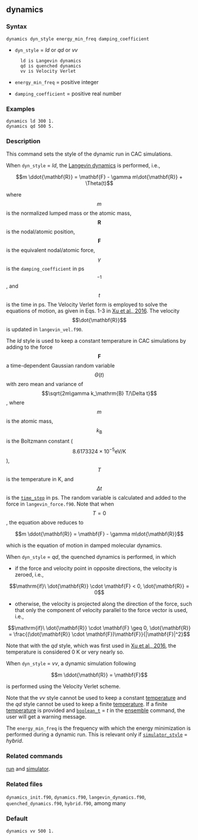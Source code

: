 ## dynamics

### Syntax

	dynamics dyn_style energy_min_freq damping_coefficient

* `dyn_style` = _ld_ or _qd_ or _vv_

		ld is Langevin dynamics
		qd is quenched dynamics
		vv is Velocity Verlet

* `energy_min_freq` = positive integer

* `damping_coefficient` = positive real number

### Examples

	dynamics ld 300 1.
	dynamics qd 500 5.

### Description

This command sets the style of the dynamic run in CAC simulations.

When `dyn_style` = _ld_, the [Langevin dynamics](https://en.wikipedia.org/wiki/Langevin_dynamics) is performed, i.e.,

$$m \ddot{\mathbf{R}} = \mathbf{F} - \gamma m\dot{\mathbf{R}} + \Theta(t)$$

where $$m$$ is the normalized lumped mass or the atomic mass, $$\mathbf{R}$$ is the nodal/atomic position, $$\mathbf{F}$$ is the equivalent nodal/atomic force, $$\gamma$$ is the `damping_coefficient` in ps$$^{-1}$$, and $$t$$ is the time in ps. The Velocity Verlet form is employed to solve the equations of motion, as given in Eqs. 1-3 in [Xu et al., 2016](http://dx.doi.org/10.1016/j.ijsolstr.2016.03.030). The velocity $$\dot{\mathbf{R}}$$ is updated in `langevin_vel.f90`.

The _ld_ style is used to keep a constant temperature in CAC simulations by adding to the force $$\mathbf{F}$$ a time-dependent Gaussian random variable $$\Theta(t)$$ with zero mean and variance of $$\sqrt{2m\gamma k_\mathrm{B} T/\Delta t}$$, where $$m$$ is the atomic mass, $$k_\mathrm{B}$$ is the Boltzmann constant ($$8.6173324\times 10^{-5} \mathrm{eV/K}$$), $$T$$ is the temperature in K, and $$\Delta t$$ is the [`time_step`](run.md) in ps. The random variable is calculated and added to the force in `langevin_force.f90`. Note that when $$T = 0$$, the equation above reduces to

$$m \ddot{\mathbf{R}} = \mathbf{F} - \gamma m\dot{\mathbf{R}}$$

which is the equation of motion in damped molecular dynamics.

When `dyn_style` = _qd_, the quenched dynamics is performed, in which

* if the force and velocity point in opposite directions, the velocity is zeroed, i.e.,

$$\mathrm{if}\ \dot{\mathbf{R}} \cdot \mathbf{F} < 0, \dot{\mathbf{R}} = 0$$

* otherwise, the velocity is projected along the direction of the force, such that only the component of velocity parallel to the force vector is used, i.e.,

$$\mathrm{if}\ \dot{\mathbf{R}} \cdot \mathbf{F} \geq 0, \dot{\mathbf{R}} = \frac{(\dot{\mathbf{R}} \cdot \mathbf{F})\mathbf{F}}{|\mathbf{F}|^2}$$

Note that with the _qd_ style, which was first used in [Xu et al., 2016](http://dx.doi.org/10.1038/npjcompumats.2015.16), the temperature is considered 0 K or very nearly so.

When `dyn_style` = _vv_, a dynamic simulation following

$$m \ddot{\mathbf{R}} = \mathbf{F}$$

is performed using the Velocity Verlet scheme.

Note that the _vv_ style cannot be used to keep a constant [temperature](temperature.md) and the _qd_ style cannot be used to keep a finite [temperature](temperature.md). If a finite [temperature](temperature.md) is provided and [`boolean_t`](ensemble.md) = _t_ in the [ensemble](ensemble.md) command, the user will get a warning message.

The `energy_min_freq` is the frequency with which the energy minimization is performed during a dynamic run. This is relevant only if [`simulator_style`](simulator.md) = _hybrid_.

### Related commands

[run](run.md) and [simulator](simulator.md).

### Related files

`dynamics_init.f90`, `dynamics.f90`, `langevin_dynamics.f90`, `quenched_dynamics.f90`, `hybrid.f90`, among many

### Default

	dynamics vv 500 1.
